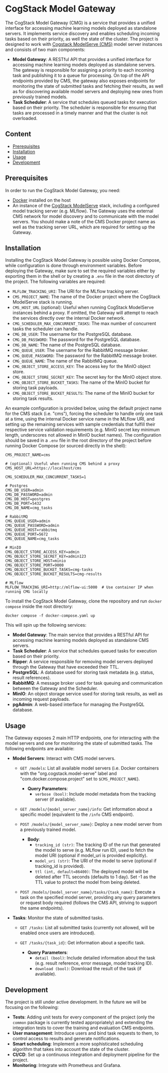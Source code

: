 # CogStack Model Gateway

The CogStack Model Gateway (CMG) is a service that provides a unified interface for accessing
machine learning models deployed as standalone servers. It implements service discovery and enables
scheduling incoming tasks based on their priority, as well the state of the cluster. The project is
designed to work with [Cogstack ModelServe (CMS)](https://github.com/CogStack/CogStack-ModelServe)
model server instances and consists of two main components:

* **Model Gateway**: A RESTful API that provides a unified interface for accessing machine learning
  models deployed as standalone servers. The gateway is responsible for assigning a priority to each
  incoming task and publishing it to a queue for processing. On top of the API endpoints provided by
  CMS, the gateway also exposes endpoints for monitoring the state of submitted tasks and fetching
  their results, as well as for discovering available model servers and deploying new ones from
  previously trained models.
* **Task Scheduler**: A service that schedules queued tasks for execution based on their priority.
  The scheduler is responsible for ensuring that tasks are processed in a timely manner and that the
  cluster is not overloaded.

## Content

* [Prerequisites](#prerequisites)
* [Installation](#installation)
* [Usage](#usage)
* [Development](#development)

## Prerequisites

In order to run the CogStack Model Gateway, you need:

* [Docker](https://www.docker.com/) installed on the host
* An instance of the [CogStack ModelServe](https://github.com/CogStack/CogStack-ModelServe) stack,
  including a configured model tracking server (e.g. MLflow). The Gateway uses the external CMS
  network for model discovery and to communicate with the model servers. You should make a note of
  the CMS Docker project name as well as the tracking server URL, which are required for setting up
  the Gateway.

## Installation

Installing the CogStack Model Gateway is possible using Docker Compose, while configuration is done
through environment variables. Before deploying the Gateway, make sure to set the required variables
either by exporting them in the shell or by creating a `.env` file in the root directory of the
project. The following variables are required:

* `MLFLOW_TRACKING_URI`: The URI for the MLflow tracking server.
* `CMS_PROJECT_NAME`: The name of the Docker project where the CogStack ModelServe stack is running.
* `CMS_HOST_URL` (optional): Useful when running CogStack ModelServe instances behind a proxy. If
  omitted, the Gateway will attempt to reach the services directly over the internal Docker network.
* `CMG_SCHEDULER_MAX_CONCURRENT_TASKS`: The max number of concurrent tasks the scheduler can handle.
* `CMG_DB_USER`: The username for the PostgreSQL database.
* `CMG_DB_PASSWORD`: The password for the PostgreSQL database.
* `CMG_DB_NAME`: The name of the PostgreSQL database.
* `CMG_QUEUE_USER`: The username for the RabbitMQ message broker.
* `CMG_QUEUE_PASSWORD`: The password for the RabbitMQ message broker.
* `CMG_QUEUE_NAME`: The name of the RabbitMQ queue.
* `CMG_OBJECT_STORE_ACCESS_KEY`: The access key for the MinIO object store.
* `CMG_OBJECT_STORE_SECRET_KEY`: The secret key for the MinIO object store.
* `CMG_OBJECT_STORE_BUCKET_TASKS`: The name of the MinIO bucket for storing task payloads.
* `CMG_OBJECT_STORE_BUCKET_RESULTS`: The name of the MinIO bucket for storing task results.

An example configuration is provided below, using the default project name for the CMS stack (i.e.
"cms"), forcing the scheduler to handle only one task at a time, using the internal Docker service
name in the MLflow URI, and setting up the remaining services with sample credentials that fulfill
their respective service validation requirements (e.g. MinIO secret key minimum length, underscores
not allowed in MinIO bucket names). The configuration should be saved in a `.env` file in the root
directory of the project before running Docker Compose (or sourced directly in the shell):

```shell
CMS_PROJECT_NAME=cms

# (optional) Useful when running CMS behind a proxy
CMS_HOST_URL=https://localhost/cms

CMG_SCHEDULER_MAX_CONCURRENT_TASKS=1

# Postgres
CMG_DB_USER=admin
CMG_DB_PASSWORD=admin
CMG_DB_HOST=postgres
CMG_DB_PORT=5432
CMG_DB_NAME=cmg_tasks

# RabbitMQ
CMG_QUEUE_USER=admin
CMG_QUEUE_PASSWORD=admin
CMG_QUEUE_HOST=rabbitmq
CMG_QUEUE_PORT=5672
CMG_QUEUE_NAME=cmg_tasks

# MinIO
CMG_OBJECT_STORE_ACCESS_KEY=admin
CMG_OBJECT_STORE_SECRET_KEY=admin123
CMG_OBJECT_STORE_HOST=minio
CMG_OBJECT_STORE_PORT=9000
CMG_OBJECT_STORE_BUCKET_TASKS=cmg-tasks
CMG_OBJECT_STORE_BUCKET_RESULTS=cmg-results

# MLflow
MLFLOW_TRACKING_URI=http://mlflow-ui:5000  # Use container IP when running CMG locally
```

To install the CogStack Model Gateway, clone the repository and run `docker compose` inside the root
directory:

```shell
docker compose -f docker-compose.yaml up
```

This will spin up the following services:

* **Model Gateway**: The main service that provides a RESTful API for accessing machine learning
  models deployed as standalone CMS servers.
* **Task Scheduler**: A service that schedules queued tasks for execution based on their priority.
* **Ripper**: A service responsible for removing model servers deployed through the Gateway that
  have exceeded their TTL.
* **PostgreSQL**: A database used for storing task metadata (e.g. status, result references).
* **RabbitMQ**: A message broker used for task queuing and communication between the Gateway and the
  Scheduler.
* **MinIO**: An object storage service used for storing task results, as well as incoming request
  payloads.
* **pgAdmin**: A web-based interface for managing the PostgreSQL database.

## Usage

The Gateway exposes 2 main HTTP endpoints, one for interacting with the model servers and one for
monitoring the state of submitted tasks. The following endpoints are available:

* **Model Servers**: Interact with CMS model servers.

  * `GET /models`: List all available model servers (i.e. Docker containers with the
    "org.cogstack.model-serve" label and "com.docker.compose.project" set to `$CMS_PROJECT_NAME`).

    * **Query Parameters**:
      * `verbose (bool)`: Include model metadata from the tracking server (if available).

  * `GET /models/{model_server_name}/info`: Get information about a specific model (equivalent to
    the `/info` CMS endpoint).
  * `POST /models/{model_server_name}`: Deploy a new model server from a previously trained model.

    * **Body**:
      * `tracking_id (str)`: The tracking ID of the run that generated the model to serve (e.g.
        MLflow run ID), used to fetch the model URI (optional if model_uri is provided explicitly).
      * `model_uri (str)`: The URI of the model to serve (optional if tracking_id is provided).
      * `ttl (int, default=86400)`: The deployed model will be deleted after TTL seconds (defaults
        to 1 day). Set -1 as the TTL value to protect the model from being deleted.

  * `POST /models/{model_server_name}/tasks/{task_name}`: Execute a task on the specified model
    server, providing any query parameters or request body required (follows the CMS API, striving
    to support the same endpoints).

* **Tasks**: Monitor the state of submitted tasks.

  * `GET /tasks`: List all submitted tasks (currently not allowed, will be enabled once users are
    introduced).
  * `GET /tasks/{task_id}`: Get information about a specific task.

    * **Query Parameters**:
      * `detail (bool)`: Include detailed information about the task (e.g. result reference, error
        message, model tracking ID).
      * `download (bool)`: Download the result of the task (if available).

## Development

The project is still under active development. In the future we will be focusing on the following:

* **Tests**: Adding unit tests for every component of the project (only the `common` package is
  currently tested appropriately) and extending the integration tests to cover the training and
  evaluation CMS endpoints.
* **User management**: Introduce users and bind task requests to them, to control access to results
  and generate notifications.
* **Smart scheduling**: Implement a more sophisticated scheduling algorithm that takes into account
  the state of the cluster.
* **CI/CD**: Set up a continuous integration and deployment pipeline for the project.
* **Monitoring**: Integrate with Prometheus and Grafana.
